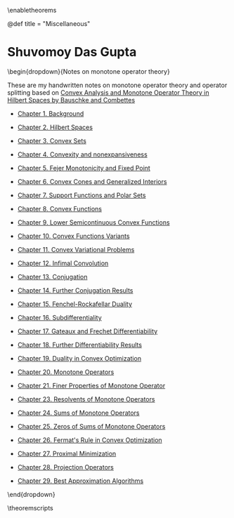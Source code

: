 \enabletheorems

@def title = "Miscellaneous"

# Shuvomoy Das Gupta 

\begin{dropdown}{Notes on monotone operator theory}

These are my handwritten notes on monotone operator theory and operator splitting based on [Convex Analysis and Monotone Operator Theory in Hilbert Spaces by  Bauschke and Combettes](https://link.springer.com/book/10.1007/978-1-4419-9467-7)


- [Chapter 1. Background](https://shuvomoy.github.io/site/Miscellaneous/Notes_Monotone_Operator_Splitting/Chapter_1._Background.pdf)

- [Chapter 2. Hilbert Spaces](https://shuvomoy.github.io/site/Miscellaneous/Notes_Monotone_Operator_Splitting/Chapter_2._Hilbert_Spaces.pdf)

- [Chapter 3. Convex Sets](https://shuvomoy.github.io/site/Miscellaneous/Notes_Monotone_Operator_Splitting/Chapter_3._Convex_Sets.pdf)

- [Chapter 4. Convexity and nonexpansiveness](https://shuvomoy.github.io/site/Miscellaneous/Notes_Monotone_Operator_Splitting/Chapter_4._Convexity_and_nonexpansiveness.pdf)

- [Chapter 5. Fejer Monotonicity and Fixed Point](https://shuvomoy.github.io/site/Miscellaneous/Notes_Monotone_Operator_Splitting/Chapter_5._Fejer_Monotonicity_and_Fixed_Point.pdf)

- [Chapter 6. Convex Cones and Generalized Interiors](https://shuvomoy.github.io/site/Miscellaneous/Notes_Monotone_Operator_Splitting/Chapter_6._Convex_Cones_and_Generalized_Interiors.pdf)

- [Chapter 7. Support Functions and Polar Sets](https://shuvomoy.github.io/site/Miscellaneous/Notes_Monotone_Operator_Splitting/Chapter_7._Support_Functions_and_Polar_Sets.pdf)

- [Chapter 8. Convex Functions](https://shuvomoy.github.io/site/Miscellaneous/Notes_Monotone_Operator_Splitting/Chapter_8._Convex_Functions.pdf)

- [Chapter 9. Lower Semicontinuous Convex Functions](https://shuvomoy.github.io/site/Miscellaneous/Notes_Monotone_Operator_Splitting/Chapter_9._Lower_Semicontinuous_Convex_Functions.pdf)

- [Chapter 10. Convex Functions Variants](https://shuvomoy.github.io/site/Miscellaneous/Notes_Monotone_Operator_Splitting/Chapter_10._Convex_Functions_Variants.pdf)

- [Chapter 11. Convex Variational Problems](https://shuvomoy.github.io/site/Miscellaneous/Notes_Monotone_Operator_Splitting/Chapter_11._Convex_Variational_Problems.pdf)

- [Chapter 12. Infimal Convolution](https://shuvomoy.github.io/site/Miscellaneous/Notes_Monotone_Operator_Splitting/Chapter_12._Infimal_Convolution.pdf)

- [Chapter 13. Conjugation](https://shuvomoy.github.io/site/Miscellaneous/Notes_Monotone_Operator_Splitting/Chapter_13._Conjugation.pdf)

- [Chapter 14. Further Conjugation Results](https://shuvomoy.github.io/site/Miscellaneous/Notes_Monotone_Operator_Splitting/Chapter_14._Further_Conjugation_Results.pdf)

- [Chapter 15. Fenchel-Rockafellar Duality](https://shuvomoy.github.io/site/Miscellaneous/Notes_Monotone_Operator_Splitting/Chapter_15._Fenchel-Rockafellar_Duality.pdf)

- [Chapter 16. Subdifferentiality](https://shuvomoy.github.io/site/Miscellaneous/Notes_Monotone_Operator_Splitting/Chapter_16._Subdifferentiality.pdf)

- [Chapter 17. Gateaux and Frechet Differentiability](https://shuvomoy.github.io/site/Miscellaneous/Notes_Monotone_Operator_Splitting/Chapter_17._Gateaux_and_Frechet_Differentiability.pdf)

- [Chapter 18. Further Differentiability Results](https://shuvomoy.github.io/site/Miscellaneous/Notes_Monotone_Operator_Splitting/Chapter_18._Further_Differentiability_Results.pdf)

- [Chapter 19. Duality in Convex Optimization](https://shuvomoy.github.io/site/Miscellaneous/Notes_Monotone_Operator_Splitting/Chapter_19._Duality_in_Convex_Optimization.pdf)

- [Chapter 20. Monotone Operators](https://shuvomoy.github.io/site/Miscellaneous/Notes_Monotone_Operator_Splitting/Chapter_20._Monotone_Operators.pdf)

- [Chapter 21. Finer Properties of Monotone Operator](https://shuvomoy.github.io/site/Miscellaneous/Notes_Monotone_Operator_Splitting/Chapter_21._Finer_Properties_of_Monotone_Operator.pdf)

- [Chapter 23. Resolvents of Monotone Operators](https://shuvomoy.github.io/site/Miscellaneous/Notes_Monotone_Operator_Splitting/Chapter_23._Resolvents_of_Monotone_Operators.pdf)

- [Chapter 24. Sums of Monotone Operators](https://shuvomoy.github.io/site/Miscellaneous/Notes_Monotone_Operator_Splitting/Chapter_24._Sums_of_Monotone_Operators.pdf)

- [Chapter 25. Zeros of Sums of Monotone Operators](https://shuvomoy.github.io/site/Miscellaneous/Notes_Monotone_Operator_Splitting/Chapter_25._Zeros_of_Sums_of_Monotone_Operators.pdf)

- [Chapter 26. Fermat's Rule in Convex Optimization](https://shuvomoy.github.io/site/Miscellaneous/Notes_Monotone_Operator_Splitting/Chapter_26._Fermat's_Rule_in_Convex_Optimization.pdf)

- [Chapter 27. Proximal Minimization](https://shuvomoy.github.io/site/Miscellaneous/Notes_Monotone_Operator_Splitting/Chapter_27._Proximal_Minimization.pdf)

- [Chapter 28. Projection Operators](https://shuvomoy.github.io/site/Miscellaneous/Notes_Monotone_Operator_Splitting/Chapter_28._Projection_Operators.pdf)

- [Chapter 29. Best Approximation Algorithms](https://shuvomoy.github.io/site/Miscellaneous/Notes_Monotone_Operator_Splitting/Chapter_29._Best_Approximation_Algorithms.pdf)

\end{dropdown}

\theoremscripts

